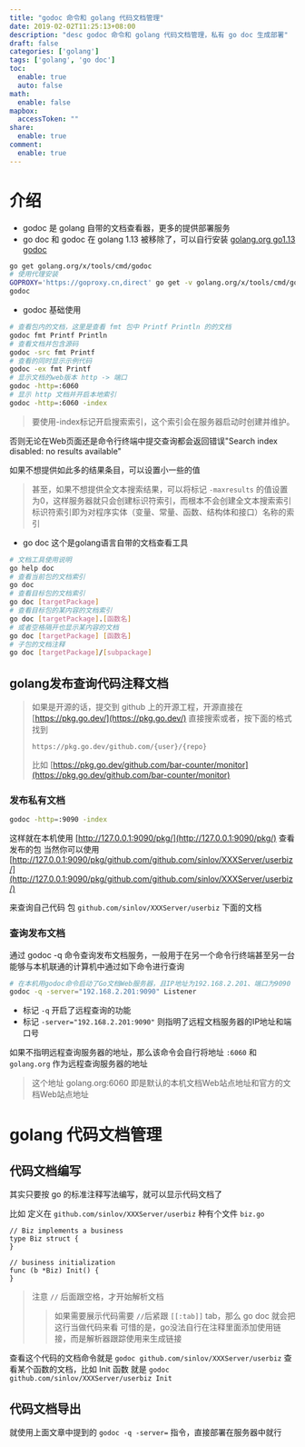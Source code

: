 ```yaml
---
title: "godoc 命令和 golang 代码文档管理"
date: 2019-02-02T11:25:13+08:00
description: "desc godoc 命令和 golang 代码文档管理，私有 go doc 生成部署"
draft: false
categories: ['golang']
tags: ['golang', 'go doc']
toc:
  enable: true
  auto: false
math:
  enable: false
mapbox:
  accessToken: ""
share:
  enable: true
comment:
  enable: true
---
```


# 介绍
- godoc 是 golang 自带的文档查看器，更多的提供部署服务
- go doc 和 godoc 在 golang 1.13 被移除了，可以自行安装 [golang.org go1.13 godoc](https://golang.org/doc/go1.13#godoc)

```bash
go get golang.org/x/tools/cmd/godoc
# 使用代理安装
GOPROXY='https://goproxy.cn,direct' go get -v golang.org/x/tools/cmd/godoc
godoc
```
- godoc 基础使用

```sh
# 查看包内的文档，这里是查看 fmt 包中 Printf Println 的的文档
godoc fmt Printf Println
# 查看文档并包含源码
godoc -src fmt Printf
# 查看的同时显示示例代码
godoc -ex fmt Printf
# 显示文档的web版本 http -> 端口
godoc -http=:6060
# 显示 http 文档并开启本地索引
godoc -http=:6060 -index
```

> 要使用-index标记开启搜索索引，这个索引会在服务器启动时创建并维护。

否则无论在Web页面还是命令行终端中提交查询都会返回错误"Search index disabled: no results available"

如果不想提供如此多的结果条目，可以设置小一些的值

>甚至，如果不想提供全文本搜索结果，可以将标记 `-maxresults` 的值设置为0，这样服务器就只会创建标识符索引，而根本不会创建全文本搜索索引
>标识符索引即为对程序实体（变量、常量、函数、结构体和接口）名称的索引

- go doc 这个是golang语言自带的文档查看工具

```bash
# 文档工具使用说明
go help doc
# 查看当前包的文档索引
go doc
# 查看目标包的文档索引
go doc [targetPackage]
# 查看目标包的某内容的文档索引
go doc [targetPackage].[函数名]
# 或者空格隔开也显示某内容的文档
go doc [targetPackage] [函数名]
# 子包的文档注释
go doc [targetPackage]/[subpackage]
```

## golang发布查询代码注释文档

> 如果是开源的话，提交到 github 上的开源工程，开源直接在 [https://pkg.go.dev/](https://pkg.go.dev/) 直接搜索或者，按下面的格式找到
>
> `https://pkg.go.dev/github.com/{user}/{repo}`
>
> 比如 [https://pkg.go.dev/github.com/bar-counter/monitor](https://pkg.go.dev/github.com/bar-counter/monitor)

### 发布私有文档

```bash
godoc -http=:9090 -index
```

这样就在本机使用 [http://127.0.0.1:9090/pkg/](http://127.0.0.1:9090/pkg/) 查看发布的包
当然你可以使用 [http://127.0.0.1:9090/pkg/github.com/github.com/sinlov/XXXServer/userbiz/](http://127.0.0.1:9090/pkg/github.com/github.com/sinlov/XXXServer/userbiz/)

来查询自己代码 包 `github.com/sinlov/XXXServer/userbiz` 下面的文档

### 查询发布文档

通过 godoc -q 命令查询发布文档服务，一般用于在另一个命令行终端甚至另一台能够与本机联通的计算机中通过如下命令进行查询

```bash
# 在本机用godoc命令启动了Go文档Web服务器，且IP地址为192.168.2.201、端口为9090
godoc -q -server="192.168.2.201:9090" Listener
```

- 标记 `-q` 开启了远程查询的功能
- 标记 `-server="192.168.2.201:9090"` 则指明了远程文档服务器的IP地址和端口号

如果不指明远程查询服务器的地址，那么该命令会自行将地址 `:6060` 和 `golang.org` 作为远程查询服务器的地址

> 这个地址 golang.org:6060 即是默认的本机文档Web站点地址和官方的文档Web站点地址

# golang 代码文档管理

## 代码文档编写

其实只要按 go 的标准注释写法编写，就可以显示代码文档了

比如 定义在 `github.com/sinlov/XXXServer/userbiz` 种有个文件 `biz.go`

```golang
// Biz implements a business
type Biz struct {
}

// business initialization
func (b *Biz) Init() {
}
```

> 注意 `//` 后面跟空格，才开始解析文档
>> 如果需要展示代码需要 `//`后紧跟 `[[:tab]]` tab，那么 go doc 就会把这行当做代码来看
>> 可惜的是，go没法自行在注释里面添加使用链接，而是解析器跟踪使用来生成链接

查看这个代码的文档命令就是 `godoc github.com/sinlov/XXXServer/userbiz`
查看某个函数的文档，比如 Init 函数 就是 `godoc github.com/sinlov/XXXServer/userbiz Init`

## 代码文档导出

就使用上面文章中提到的 `godoc -q -server=` 指令，直接部署在服务器中就行
